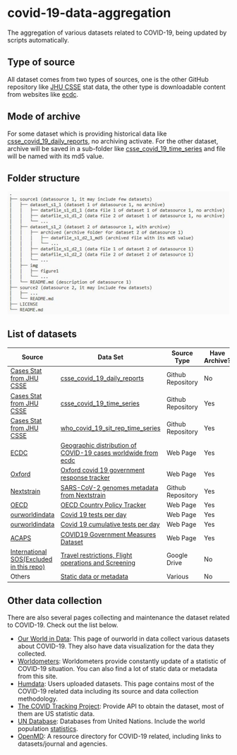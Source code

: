 # covid-19-data-aggregation
The aggregation of various datasets related to COVID-19, being updated by scripts automatically.

## Type of source
All dataset comes from two types of sources, one is the other GitHub repository like [JHU CSSE](https://github.com/CSSEGISandData/COVID-19) stat data, the other type is downloadable content from websites like [ecdc](https://www.ecdc.europa.eu/en/publications-data/download-todays-data-geographic-distribution-covid-19-cases-worldwide). 

## Mode of archive
For some dataset which is providing historical data like [csse_covid_19_daily_reports](https://github.com/kinyue/covid-19-data-aggregation/tree/master/Cases%20Stat%20from%20JHU%20CSSE/csse_covid_19_daily_reports), no archiving activate. For the other dataset, archive will be saved in a sub-folder like [csse_covid_19_time_series](https://github.com/kinyue/covid-19-data-aggregation/tree/master/Cases%20Stat%20from%20JHU%20CSSE/csse_covid_19_time_series) and file will be named with its md5 value.

## Folder structure
![Folder structure](Static/img/folder_structure.JPG)

## List of datasets
|Source|Data Set|Source Type|Have Archive? |Data Type|
|---|---|---|---|---|
|[Cases Stat from JHU CSSE](https://github.com/CSSEGISandData/COVID-19)|[csse_covid_19_daily_reports](https://github.com/kinyue/covid-19-data-aggregation/tree/master/Cases%20Stat%20from%20JHU%20CSSE/csse_covid_19_daily_reports)|Github Repository|No|Daily report|
|[Cases Stat from JHU CSSE](https://github.com/CSSEGISandData/COVID-19)|[csse_covid_19_time_series](https://github.com/kinyue/covid-19-data-aggregation/tree/master/Cases%20Stat%20from%20JHU%20CSSE/csse_covid_19_time_series)|Github Repository|Yes|Time series|
|[Cases Stat from JHU CSSE](https://github.com/CSSEGISandData/COVID-19)|[who_covid_19_sit_rep_time_series](https://github.com/kinyue/covid-19-data-aggregation/tree/master/Cases%20Stat%20from%20JHU%20CSSE/who_covid_19_sit_rep_time_series)|Github Repository|Yes|Time series|
|[ECDC](https://www.ecdc.europa.eu/en/publications-data/download-todays-data-geographic-distribution-covid-19-cases-worldwide)|[Geographic distribution of COVID-19 cases worldwide from ecdc](https://github.com/kinyue/covid-19-data-aggregation/tree/master/Geographic%20distribution%20of%20COVID-19%20cases%20worldwide%20from%20ecdc)|Web Page|Yes|Time series|
|[Oxford](https://www.bsg.ox.ac.uk/sites/default/files/OxCGRT_Download_latest_data.xlsx)|[Oxford covid 19 government response tracker](https://github.com/kinyue/covid-19-data-aggregation/tree/master/Oxford%20covid%2019%20government%20response%20tracker)|Web Page|Yes|Policy|
|[Nextstrain](https://github.com/nextstrain/ncov)|[SARS-CoV-2 genomes metadata from Nextstrain](https://github.com/kinyue/covid-19-data-aggregation/tree/master/SARS-CoV-2%20genomes%20from%20Nextstrain)|Github Repository|Yes|Genomes Metadata|
|[OECD](http://www.oecd.org/coronavirus/en/)|[OECD Country Policy Tracker](https://github.com/kinyue/covid-19-data-aggregation/tree/master/OECD%20Country%20Policy%20Tracker)|Web Page|Yes|Policy|
|[ourworldindata](https://ourworldindata.org/covid-testing)|[Covid 19 tests per day](Ourworldindata%20COVID-19%20test%20data/full-list-covid-19-tests-per-day.csv)|Web Page|Yes|Test Data|
|[ourworldindata](https://ourworldindata.org/covid-testing)|[Covid 19 cumulative tests per day](Ourworldindata%20COVID-19%20test%20data/full-list-covid-19-tests-per-day.csv)|Web Page|Yes|Test Data|
|[ACAPS](https://www.acaps.org/covid19-government-measures-dataset)|[COVID19 Government Measures Dataset](ACAPS%20COVID19%20Government%20Measures%20Dataset)|Web Page|Yes|Policy|
|[International SOS(Excluded in this repo)](https://www.internationalsos.com/about-us/our-approach)|[Travel restrictions, Flight operations and Screening](https://pandemic.internationalsos.com/2019-ncov/ncov-travel-restrictions-flight-operations-and-screening)|Google Drive|No|Metadata|
|Others|[Static data or metadata](https://github.com/kinyue/covid-19-data-aggregation/tree/master/Static)|Various|No|Metadata|

## Other data collection
There are also several pages collecting and maintenance the dataset related to COVID-19. Check out the list below.
* [Our World in Data](https://ourworldindata.org/coronavirus): This page of ourworld in data collect various datasets about COVID-19. They also have data visualization for the data they collected. 
* [Worldometers](https://www.worldometers.info/coronavirus/): Worldometers provide constantly update of a statistic of COVID-19 situation. You can also find a lot of static data or metadata from this site.
* [Humdata](https://data.humdata.org/event/covid-19): Users uploaded datasets. This page contains most of the COVID-19 related data including its source and data collection methodology. 
* [The COVID Tracking Project](https://covidtracking.com/api): Provide API to obtain the dataset, most of them are US statistic data.
* [UN Database](https://www.un.org/en/databases/): Databases from United Nations. Include the world population [statistics](https://population.un.org/wpp/Download/Standard/Population/).
* [OpenMD](https://openmd.com/directory/covid-19#covid-19-data-and-visualizations): A resource directory for COVID-19 related, including links to datasets/journal and agencies.
